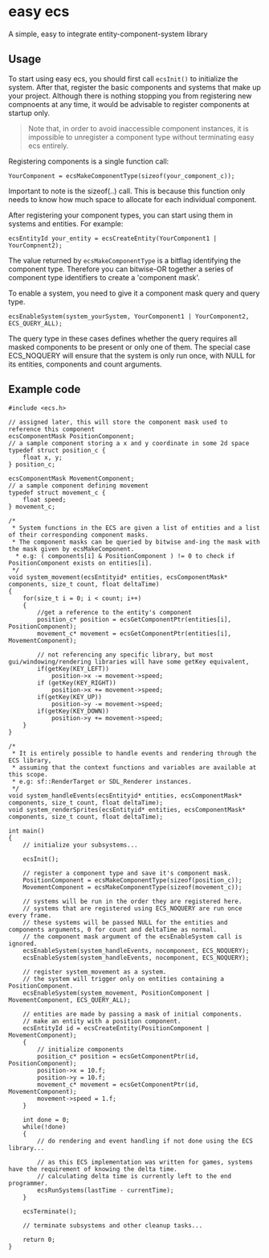 # easy ecs
A simple, easy to integrate entity-component-system library

## Usage
To start using easy ecs, you should first call `ecsInit()` to initialize the system. After that, register the basic components and systems that make up your project. Although there is nothing stopping you from registering new compnoents at any time, it would be advisable to register components at startup only.

> Note that, in order to avoid inaccessible component instances, it is impossible to unregister a component type without terminating easy ecs entirely.

Registering components is a single function call:
```
YourComponent = ecsMakeComponentType(sizeof(your_component_c));
```
Important to note is the sizeof(..) call. This is because this function only needs to know how much space to allocate for each individual component.

After registering your component types, you can start using them in systems and entities. For example:
```
ecsEntityId your_entity = ecsCreateEntity(YourComponent1 | YourCompnent2);
```

The value returned by `ecsMakeComponentType` is a bitflag identifying the component type. Therefore you can bitwise-OR together a series of component type identifiers to create a 'component mask'.

To enable a system, you need to give it a component mask query and query type.
```
ecsEnableSystem(system_yourSystem, YourComponent1 | YourComponent2, ECS_QUERY_ALL);
```
The query type in these cases defines whether the query requires all masked components to be present or only one of them. The special case ECS_NOQUERY will ensure that the system is only run once, with NULL for its entities, components and count arguments.

## Example code
```
#include <ecs.h>

// assigned later, this will store the component mask used to reference this component
ecsComponentMask PositionComponent;
// a sample component storing a x and y coordinate in some 2d space 
typedef struct position_c {
	float x, y;
} position_c;

ecsComponentMask MovementComponent;
// a sample component defining movement
typedef struct movement_c {
	float speed;
} movement_c;

/*
 * System functions in the ECS are given a list of entities and a list of their corresponding component masks.
 * The component masks can be queried by bitwise and-ing the mask with the mask given by ecsMakeComponent.
  * e.g: ( components[i] & PositionComponent ) != 0 to check if PositionComponent exists on entities[i].
 */
void system_movement(ecsEntityid* entities, ecsComponentMask* components, size_t count, float deltaTime)
{
	for(size_t i = 0; i < count; i++)
	{
		//get a reference to the entity's component
		position_c* position = ecsGetComponentPtr(entities[i], PositionComponent);
		movement_c* movement = ecsGetComponentPtr(entities[i], MovementComponent);
		
		// not referencing any specific library, but most gui/windowing/rendering libraries will have some getKey equivalent,
		if(getKey(KEY_LEFT))
			position->x -= movement->speed;
		if (getKey(KEY_RIGHT))
			position->x += movement->speed;
		if(getKey(KEY_UP))
			position->y -= movement->speed;
		if(getKey(KEY_DOWN))
			position->y += movement->speed;
	}	
}

/*
 * It is entirely possible to handle events and rendering through the ECS library,
 * assuming that the context functions and variables are available at this scope.
 * e.g: sf::RenderTarget or SDL_Renderer instances.
 */
void system_handleEvents(ecsEntityid* entities, ecsComponentMask* components, size_t count, float deltaTime);
void system_renderSprites(ecsEntityid* entities, ecsComponentMask* components, size_t count, float deltaTime);

int main()
{
	// initialize your subsystems...

	ecsInit();

	// register a component type and save it's component mask.
	PositionComponent = ecsMakeComponentType(sizeof(position_c));
	MovementComponent = ecsMakeComponentType(sizeof(movement_c));

	// systems will be run in the order they are registered here.
	// systems that are registered using ECS_NOQUERY are run once every frame.	
	// these systems will be passed NULL for the entities and components arguments, 0 for count and deltaTime as normal.
	// the component mask argument of the ecsEnableSystem call is ignored.
	ecsEnableSystem(system_handleEvents, nocomponent, ECS_NOQUERY);
	ecsEnableSystem(system_handleEvents, nocomponent, ECS_NOQUERY);

	// register system_movement as a system.
	// the system will trigger only on entities containing a PositionComponent.
	ecsEnableSystem(system_movement, PositionComponent | MovementComponent, ECS_QUERY_ALL);

	// entities are made by passing a mask of initial components.
	// make an entity with a position component.
	ecsEntityId id = ecsCreateEntity(PositionComponent | MovementComponent);
	{
		// initialize components
		position_c* position = ecsGetComponentPtr(id, PositionComponent);
		position->x = 10.f;
		position->y = 10.f;
		movement_c* movement = ecsGetComponentPtr(id, MovementComponent);
		movement->speed = 1.f;
	}

	int done = 0;
	while(!done)
	{
		// do rendering and event handling if not done using the ECS library...

		// as this ECS implementation was written for games, systems have the requirement of knowing the delta time.
		// calculating delta time is currently left to the end programmer.
		ecsRunSystems(lastTime - currentTime);
	}

	ecsTerminate();

	// terminate subsystems and other cleanup tasks...

	return 0;
}
```
